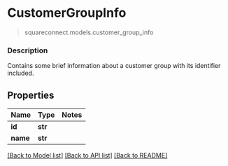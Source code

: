 # CustomerGroupInfo
> squareconnect.models.customer_group_info

### Description

Contains some brief information about a customer group with its identifier included.

## Properties
Name | Type | Notes
------------ | ------------- | -------------
**id** | **str** |
**name** | **str** |

[[Back to Model list]](../README.md#documentation-for-models) [[Back to API list]](../README.md#documentation-for-api-endpoints) [[Back to README]](../README.md)


